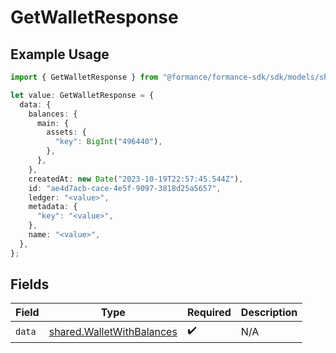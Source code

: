 # GetWalletResponse

## Example Usage

```typescript
import { GetWalletResponse } from "@formance/formance-sdk/sdk/models/shared";

let value: GetWalletResponse = {
  data: {
    balances: {
      main: {
        assets: {
          "key": BigInt("496440"),
        },
      },
    },
    createdAt: new Date("2023-10-19T22:57:45.544Z"),
    id: "ae4d7acb-cace-4e5f-9097-3818d25a5657",
    ledger: "<value>",
    metadata: {
      "key": "<value>",
    },
    name: "<value>",
  },
};
```

## Fields

| Field                                                                         | Type                                                                          | Required                                                                      | Description                                                                   |
| ----------------------------------------------------------------------------- | ----------------------------------------------------------------------------- | ----------------------------------------------------------------------------- | ----------------------------------------------------------------------------- |
| `data`                                                                        | [shared.WalletWithBalances](../../../sdk/models/shared/walletwithbalances.md) | :heavy_check_mark:                                                            | N/A                                                                           |